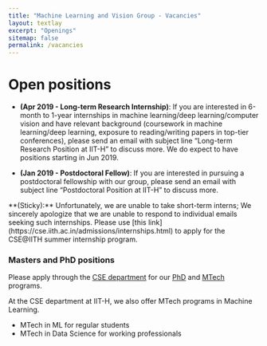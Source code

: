 ```yaml
---
title: "Machine Learning and Vision Group - Vacancies"
layout: textlay
excerpt: "Openings"
sitemap: false
permalink: /vacancies
---
```

<h1 class='page-header'>
Open positions
</h1>

* **(Apr 2019 - Long-term Research Internship)**: If you are interested in 6-month to 1-year internships in machine learning/deep learning/computer vision and have relevant background (coursework in machine learning/deep learning, exposure to reading/writing papers in top-tier conferences), please send an email with subject line “Long-term Research Position at IIT-H” to discuss more. We do expect to have positions starting in Jun 2019.

* **(Jan 2019 - Postdoctoral Fellow)**: If you are interested in pursuing a postdoctoral fellowship with our group, please send an email with subject line “Postdoctoral Position at IIT-H” to discuss more.

<div class="well">
**(Sticky):** Unfortunately, we are unable to take short-term interns; We sincerely apologize that we are unable to respond to individual emails seeking such internships. Please use [this link](https://cse.iith.ac.in/admissions/internships.html) to apply for the CSE@IITH summer internship program.
</div>

### Masters and PhD positions
Please apply through the [CSE department](https://cse.iith.ac.in) for our [PhD](https://cse.iith.ac.in/admissions/phd.html) and [MTech](https://cse.iith.ac.in/admissions/mtech.html) programs. 

At the CSE department at IIT-H, we also offer MTech programs in Machine Learning.

* MTech in ML for regular students
* MTech in Data Science for working professionals